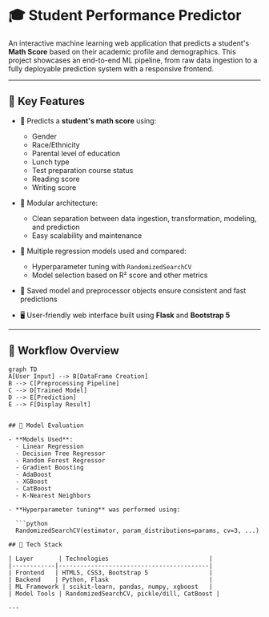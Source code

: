 # 🎓 Student Performance Predictor

An interactive machine learning web application that predicts a student's **Math Score** based on their academic profile and demographics. This project showcases an end-to-end ML pipeline, from raw data ingestion to a fully deployable prediction system with a responsive frontend.

---

## 📌 Key Features

- 🔢 Predicts a **student's math score** using:
  - Gender
  - Race/Ethnicity
  - Parental level of education
  - Lunch type
  - Test preparation course status
  - Reading score
  - Writing score

- 📁 Modular architecture:
  - Clean separation between data ingestion, transformation, modeling, and prediction
  - Easy scalability and maintenance

- 🧪 Multiple regression models used and compared:
  - Hyperparameter tuning with `RandomizedSearchCV`
  - Model selection based on R² score and other metrics

- 🧠 Saved model and preprocessor objects ensure consistent and fast predictions

- 🖥️ User-friendly web interface built using **Flask** and **Bootstrap 5**

---

## 🧠 Workflow Overview

```mermaid
graph TD
A[User Input] --> B[DataFrame Creation]
B --> C[Preprocessing Pipeline]
C --> D[Trained Model]
D --> E[Prediction]
E --> F[Display Result]


## 🧪 Model Evaluation

- **Models Used**:
  - Linear Regression
  - Decision Tree Regressor
  - Random Forest Regressor
  - Gradient Boosting
  - AdaBoost
  - XGBoost
  - CatBoost
  - K-Nearest Neighbors

- **Hyperparameter tuning** was performed using:

  ```python
  RandomizedSearchCV(estimator, param_distributions=params, cv=3, ...)

## 🧰 Tech Stack

| Layer       | Technologies                            |
|------------|------------------------------------------|
| Frontend   | HTML5, CSS3, Bootstrap 5                 |
| Backend    | Python, Flask                            |
| ML Framework | scikit-learn, pandas, numpy, xgboost   |
| Model Tools | RandomizedSearchCV, pickle/dill, CatBoost |

---